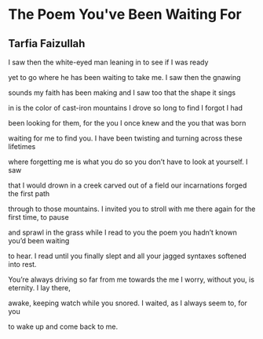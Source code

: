 # The Poem You've Been Waiting For
## Tarfia Faizullah
I saw then the white-eyed man
leaning in to see if I was ready

yet to go where he has been waiting
to take me. I saw then the gnawing

sounds my faith has been making
and I saw too that the shape it sings

in is the color of cast-iron mountains
I drove so long to find I forgot I had

been looking for them, for the you
I once knew and the you that was born

waiting for me to find you. I have been
twisting and turning across these lifetimes

where forgetting me is what you do
so you don’t have to look at yourself. I saw

that I would drown in a creek carved out
of a field our incarnations forged the first path

through to those mountains. I invited you to stroll
with me there again for the first time, to pause

and sprawl in the grass while I read to you
the poem you hadn’t known you’d been waiting

to hear. I read until you finally slept
and all your jagged syntaxes softened into rest.

You’re always driving so far from me towards
the me I worry, without you, is eternity. I lay there,

awake, keeping watch while you snored.
I waited, as I always seem to, for you

to wake up and come back to me.